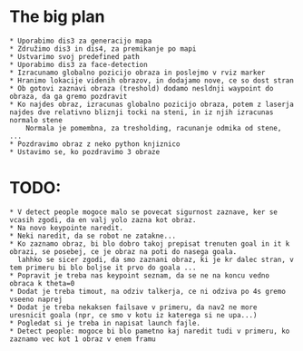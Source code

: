 # The big plan
	* Uporabimo dis3 za generacijo mapa
	* Združimo dis3 in dis4, za premikanje po mapi
	* Ustvarimo svoj predefined path
	* Uporabimo dis3 za face-detection
	* Izracunamo globalno pozicijo obraza in poslejmo v rviz marker
	* Hranimo lokacije videnih obrazov, in dodajamo nove, ce so dost stran
	* Ob gotovi zaznavi obraza (treshold) dodamo nesldnji waypoint do obraza, da ga gremo pozdravit
	* Ko najdes obraz, izracunas globalno pozicijo obraza, potem z laserja najdes dve relativno bliznji tocki na steni, in iz njih izracunas normalo stene
		Normala je pomembna, za tresholding, racunanje odmika od stene, ...
	* Pozdravimo obraz z neko python knjiznico
	* Ustavimo se, ko pozdravimo 3 obraze

# TODO:
	* V detect people mogoce malo se povecat sigurnost zaznave, ker se vcasih zgodi, da en valj yolo zazna kot obraz.
	* Na novo keypointe naredit.
	* Neki naredit, da se robot ne zatakne...
	* Ko zaznamo obraz, bi blo dobro takoj prepisat trenuten goal in it k obrazi, se posebej, ce je obraz na poti do nasega goala.
	  lahhko se sicer zgodi, da smo zaznani obraz, ki je kr dalec stran, v tem primeru bi blo boljse it prvo do goala ...
	* Popravit je treba nas keypoint seznam, da se ne na koncu vedno obraca k theta=0
	* Dodat je treba timout, na odziv talkerja, ce ni odziva po 4s gremo vseeno naprej
	* Dodat je treba nekaksen failsave v primeru, da nav2 ne more uresnicit goala (npr, ce smo v kotu iz katerega si ne upa...)
	* Pogledat si je treba in napisat launch fajle.
	* Detect people: mogoce bi blo pametno kaj naredit tudi v primeru, ko zaznamo vec kot 1 obraz v enem framu
